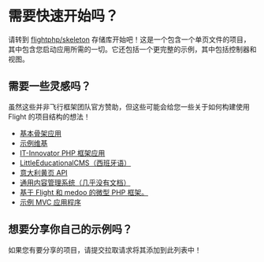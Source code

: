 # 需要快速开始吗？

请转到 [flightphp/skeleton](https://github.com/flightphp/skeleton) 存储库开始吧！这是一个包含一个单页文件的项目，其中包含您启动应用所需的一切。它还包括一个更完整的示例，其中包括控制器和视图。

## 需要一些灵感吗？

虽然这些并非飞行框架团队官方赞助，但这些可能会给您一些关于如何构建使用 Flight 的项目结构的想法！

- [基本骨架应用](https://github.com/markhughes/flight-skeleton)
- [示例维基](https://github.com/Skayo/FlightWiki)
- [IT-Innovator PHP 框架应用](https://github.com/itinnovator/myphp-app)
- [LittleEducationalCMS（西班牙语）](https://github.com/casgin/LittleEducationalCMS)
- [意大利黄页 API](https://github.com/chiccomagnus/PGAPI)
- [通用内容管理系统（几乎没有文档）](https://github.com/recepuncu/cms)
- [基于 Flight 和 medoo 的微型 PHP 框架。](https://github.com/ycrao/tinyme)
- [示例 MVC 应用程序](https://github.com/paddypei/Flight-MVC)

## 想要分享你自己的示例吗？

如果您有要分享的项目，请提交拉取请求将其添加到此列表中！